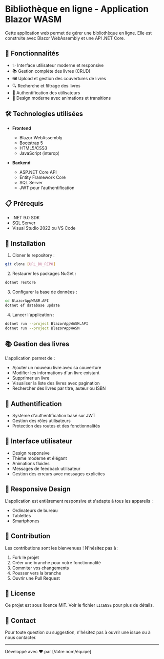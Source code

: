 # Bibliothèque en ligne - Application Blazor WASM

Cette application web permet de gérer une bibliothèque en ligne. Elle est construite avec Blazor WebAssembly et une API .NET Core.

## 🚀 Fonctionnalités

- ✨ Interface utilisateur moderne et responsive
- 📚 Gestion complète des livres (CRUD)
- 🖼️ Upload et gestion des couvertures de livres
- 🔍 Recherche et filtrage des livres
- 👤 Authentification des utilisateurs
- 🎨 Design moderne avec animations et transitions

## 🛠️ Technologies utilisées

- **Frontend**
  - Blazor WebAssembly
  - Bootstrap 5
  - HTML5/CSS3
  - JavaScript (interop)

- **Backend**
  - ASP.NET Core API
  - Entity Framework Core
  - SQL Server
  - JWT pour l'authentification

## 📋 Prérequis

- .NET 9.0 SDK
- SQL Server
- Visual Studio 2022 ou VS Code

## 🚀 Installation

1. Cloner le repository :
```bash
git clone [URL_DU_REPO]
```

2. Restaurer les packages NuGet :
```bash
dotnet restore
```

3. Configurer la base de données :
```bash
cd BlazorAppWASM.API
dotnet ef database update
```

4. Lancer l'application :
```bash
dotnet run --project BlazorAppWASM.API
dotnet run --project BlazorAppWASM
```

## 📚 Gestion des livres

L'application permet de :
- Ajouter un nouveau livre avec sa couverture
- Modifier les informations d'un livre existant
- Supprimer un livre
- Visualiser la liste des livres avec pagination
- Rechercher des livres par titre, auteur ou ISBN

## 🔐 Authentification

- Système d'authentification basé sur JWT
- Gestion des rôles utilisateurs
- Protection des routes et des fonctionnalités

## 🎨 Interface utilisateur

- Design responsive
- Thème moderne et élégant
- Animations fluides
- Messages de feedback utilisateur
- Gestion des erreurs avec messages explicites

## 📱 Responsive Design

L'application est entièrement responsive et s'adapte à tous les appareils :
- Ordinateurs de bureau
- Tablettes
- Smartphones

## 🤝 Contribution

Les contributions sont les bienvenues ! N'hésitez pas à :
1. Fork le projet
2. Créer une branche pour votre fonctionnalité
3. Commiter vos changements
4. Pousser vers la branche
5. Ouvrir une Pull Request

## 📝 License

Ce projet est sous licence MIT. Voir le fichier `LICENSE` pour plus de détails.

## 📧 Contact

Pour toute question ou suggestion, n'hésitez pas à ouvrir une issue ou à nous contacter.

---
Développé avec ❤️ par [Votre nom/équipe] 
